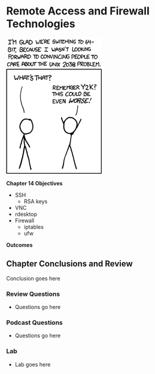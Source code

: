 # Remote Access and Firewall Technologies
![*Good thing we avoided that one...*](images/Chapter-Header/Chapter-14/2038-2.png "2038")

__Chapter 14 Objectives__

  * SSH
    + RSA keys
  * VNC
  * rdesktop
  * Firewall
    + iptables
    + ufw
  

__Outcomes__

   
## Chapter Conclusions and Review

  Conclusion goes here

### Review Questions

  * Questions go here

### Podcast Questions

 * Questions go here

### Lab

 * Lab goes here 
 
 